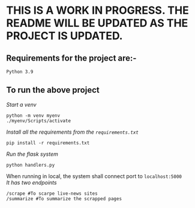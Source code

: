 # THIS IS A WORK IN PROGRESS. THE README WILL BE UPDATED AS THE PROJECT IS UPDATED.

## Requirements for the project are:-

```
Python 3.9
```

## To run the above project

_Start a venv_

```
python -m venv myenv
./myenv/Scripts/activate
```

_Install all the requirements from the `requirements.txt`_

```
pip install -r requirements.txt
```

_Run the flask system_

```
python handlers.py
```

When running in local, the system shall connect port to `localhost:5000` \
_It has two endpoints_

```
/scrape #To scarpe live-news sites
/summarize #To summarize the scrapped pages
```
